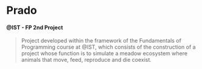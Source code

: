 # Prado
#### @IST - FP 2nd Project 

> Project developed within the framework of the Fundamentals of Programming course at @IST, which consists of the construction of a project whose function is to simulate a meadow ecosystem where animals that move, feed, reproduce and die coexist.
